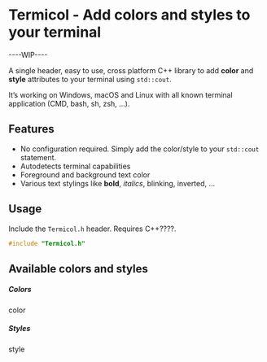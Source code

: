 # Termicol - Add colors and styles to your terminal

----WIP----

A single header, easy to use, cross platform C++ library to add **color** and **style** attributes to your terminal using `std::cout`.

It’s working on Windows, macOS and Linux with all known terminal application (CMD, bash, sh, zsh, ...).

## Features
* No configuration required. Simply add the color/style to your `std::cout` statement.
* Autodetects terminal capabilities
* Foreground and background text color
* Various text stylings like **bold**, *italics*, blinking, inverted, ...


## Usage
Include the `Termicol.h` header. Requires C++????.

```cpp
#include "Termicol.h"
```

## Available colors and styles
##### Colors
color

##### Styles
style